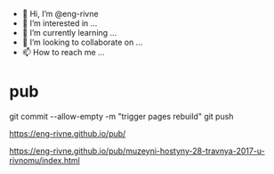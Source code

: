 
- 👋 Hi, I’m @eng-rivne
- 👀 I’m interested in ...
- 🌱 I’m currently learning ...
- 💞️ I’m looking to collaborate on ...
- 📫 How to reach me ...

<!---
eng-rivne/eng-rivne is a ✨ special ✨ repository because its `README.md` (this file) appears on your GitHub profile.
You can click the Preview link to take a look at your changes.
--->

# pub

git commit --allow-empty -m "trigger pages rebuild"
git push

https://eng-rivne.github.io/pub/

https://eng-rivne.github.io/pub/muzeyni-hostyny-28-travnya-2017-u-rivnomu/index.html